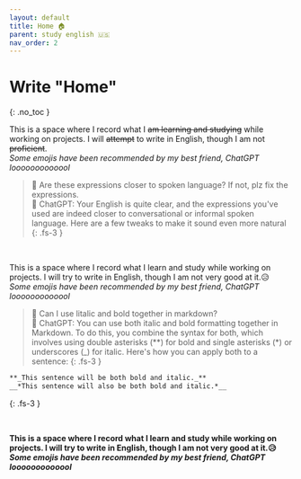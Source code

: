 ```yaml
---
layout: default
title: Home 🏠
parent: study english 🇺🇸 
nav_order: 2
---
```


# Write "Home"
{: .no_toc }

This is a space where I record what I ~~am learning and studying~~ while working on projects.
I will ~~attempt~~ to write in English, though I am not ~~proficient~~.  
*Some emojis have been recommended by my best friend, ChatGPT looooooooooool*

> 🤔 Are these expressions closer to spoken language? If not, plz fix the expressions.   
> 🤖 ChatGPT: Your English is quite clear, and the expressions you've used are indeed closer to conversational or informal spoken language. Here are a few tweaks to make it sound even more natural
{: .fs-3 }

<br>

This is a space where I record what I learn and study while working on projects.
I will try to write in English, though I am not very good at it.😥    
*Some emojis have been recommended by my best friend, ChatGPT looooooooooool*

> 🤔 Can I use litalic and bold together in markdown?   
🤖 ChatGPT: You can use both italic and bold formatting together in Markdown. To do this, you combine the syntax for both, which involves using double asterisks (**) for bold and single asterisks (*) or underscores (_) for italic. Here's how you can apply both to a sentence:
{: .fs-3 }

```markdown
**_This sentence will be both bold and italic._**
__*This sentence will also be both bold and italic.*__
```
{: .fs-3 }

<br>

**This is a space where I record what I learn and study while working on projects.
I will try to write in English, though I am not very good at it.😥**    
**_Some emojis have been recommended by my best friend, ChatGPT looooooooooool_**